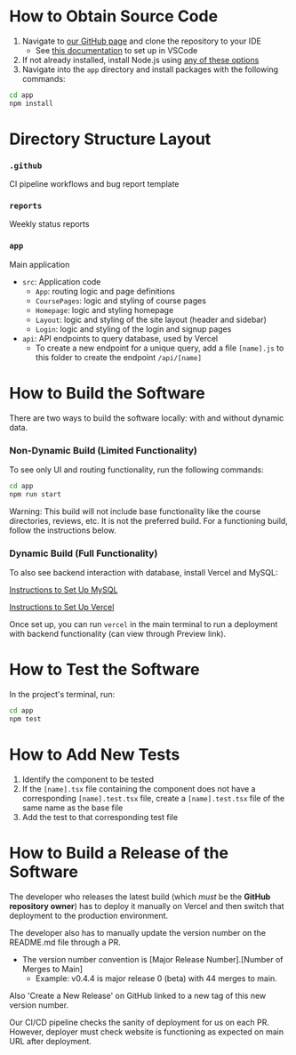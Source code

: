 # How to Obtain Source Code

1. Navigate to [our GitHub page](https://github.com/twang7310/rate-my-cse) and clone the repository to your IDE
    - See [this documentation](https://docs.google.com/document/d/1LwtVxxJOj7jnUVf5e_kKqspS8TplsrqHjAzqN-fwkPc/edit?usp=sharing) to set up in VSCode
2. If not already installed, install Node.js using [any of these options](https://nodejs.org/en/learn/getting-started/how-to-install-nodejs)
3. Navigate into the `app` directory and install packages with the following commands:
```bash
cd app
npm install
```

# Directory Structure Layout

### `.github`
CI pipeline workflows and bug report template
### `reports`
Weekly status reports
### `app`
Main application
- `src`: Application code
    - `App`: routing logic and page definitions
    - `CoursePages`: logic and styling of course pages
    - `Homepage`: logic and styling homepage
    - `Layout`: logic and styling of the site layout (header and sidebar)
    - `Login`: logic and styling of the login and signup pages
-  `api`: API endpoints to query database, used by Vercel
    - To create a new endpoint for a unique query, add a file `[name].js` to this folder to create the endpoint `/api/[name]`

# How to Build the Software
There are two ways to build the software locally: with and without dynamic data.

### Non-Dynamic Build (Limited Functionality)

To see only UI and routing functionality, run the following commands:
```bash
cd app
npm run start
```

Warning: This build will not include base functionality like the course directories, reviews, etc. It is not the preferred build. For a functioning build, follow the instructions below.

### Dynamic Build (Full Functionality)

To also see backend interaction with database, install Vercel and MySQL:

[Instructions to Set Up MySQL](https://docs.google.com/document/d/1hxllThInRdxMRxFeXJ93Sv0CdyC7pF5A5nCzsViFWR4/edit?usp=sharing)

[Instructions to Set Up Vercel](https://docs.google.com/document/d/1B64yPUQdTuXjUSW5-lY_u1_KKsJCz6n7-R-Csg8UUMg/edit?usp=sharing)

Once set up, you can run `vercel` in the main terminal to run a deployment with backend functionality (can view through Preview link).

# How to Test the Software

In the project's terminal, run:
```bash
cd app
npm test
```

# How to Add New Tests

1. Identify the component to be tested
2. If the `[name].tsx` file containing the component does not have a corresponding `[name].test.tsx` file, create a `[name].test.tsx` file of the same name as the base file
3. Add the test to that corresponding test file

# How to Build a Release of the Software

The developer who releases the latest build (which *must* be the **GitHub repository owner**) has to deploy it manually on Vercel and then switch that deployment to the production environment.

The developer also has to manually update the version number on the README.md file through a PR. 
- The version number convention is [Major Release Number].[Number of Merges to Main] 
    - Example: v0.4.4 is major release 0 (beta) with 44 merges to main.

Also 'Create a New Release' on GitHub linked to a new tag of this new version number.

Our CI/CD pipeline checks the sanity of deployment for us on each PR. However, deployer must check website is functioning as expected on main URL after deployment.
